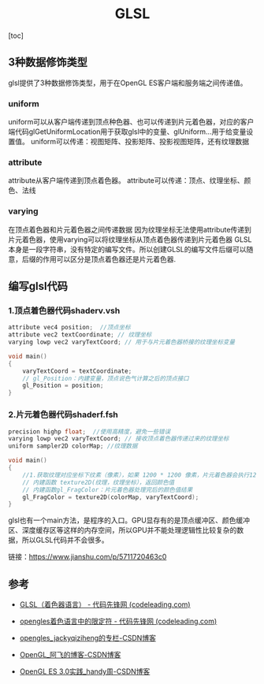 <h1 align="center">GLSL</h1>

[toc]



## 3种数据修饰类型

glsl提供了3种数据修饰类型，用于在OpenGL ES客户端和服务端之间传递值。

### uniform

uniform可以从客户端传递到顶点种色器、也可以传递到片元着色器，对应的客户端代码glGetUniformLocation用于获取glsl中的变量、glUniform...用于给变量设置值。
 uniform可以传递：视图矩阵、投影矩阵、投影视图矩阵，还有纹理数据

### attribute

attribute从客户端传递到顶点着色器。
 attribute可以传递：顶点、纹理坐标、颜色、法线

### varying

在顶点着色器和片元着色器之间传递数据
 因为纹理坐标无法使用attribute传递到片元着色器，使用varying可以将纹理坐标从顶点着色器传递到片元着色器
 GLSL本身是一段字符串，没有特定的编写文件。所以创建GLSL的编写文件后缀可以随意，后缀的作用可以区分是顶点着色器还是片元着色器.

## 编写glsl代码

### 1.顶点着色器代码shaderv.vsh

```cpp
attribute vec4 position;  //顶点坐标
attribute vec2 textCoordinate; // 纹理坐标
varying lowp vec2 varyTextCoord; // 用于与片元着色器桥接的纹理坐标变量

void main()
{
    varyTextCoord = textCoordinate;
  	// gl_Position：内建变量，顶点说色气计算之后的顶点接口
    gl_Position = position;
}
```

### 2.片元着色器代码shaderf.fsh



```cpp
precision highp float;  //使用高精度，避免一些错误
varying lowp vec2 varyTextCoord; // 接收顶点着色器传递过来的纹理坐标
uniform sampler2D colorMap; //纹理数据

void main()
{
    //1.获取纹理对应坐标下纹素（像素），如果 1200 * 1200 像素，片元着色器会执行1200 *1200次
    // 内建函数 texture2D(纹理，纹理坐标），返回颜色值
    // 内建函数gl_FragColor：片元着色器处理完后的颜色值结果
    gl_FragColor = texture2D(colorMap, varyTextCoord);
}
```

glsl也有一个main方法，是程序的入口。GPU显存有的是顶点缓冲区、颜色缓冲区、深度缓存区等这样的内存空间，所以GPU并不能处理逻辑性比较复杂的数据，所以GLSL代码并不会很多。


链接：https://www.jianshu.com/p/5711720463c0

## 参考

* [GLSL（着色器语言） - 代码先锋网 (codeleading.com)](https://codeleading.com/article/49574021468/)

* [opengles着色语言中的限定符 - 代码先锋网 (codeleading.com)](https://codeleading.com/article/79134524551/)
* [opengles_jackyqiziheng的专栏-CSDN博客](https://blog.csdn.net/jackyqiziheng/category_6924503.html)
* [OpenGL_阿飞的博客-CSDN博客](https://blog.csdn.net/afei__/category_8502759.html)
* [OpenGL ES 3.0实践_handy周-CSDN博客](https://blog.csdn.net/byhook/category_9273761.html)

